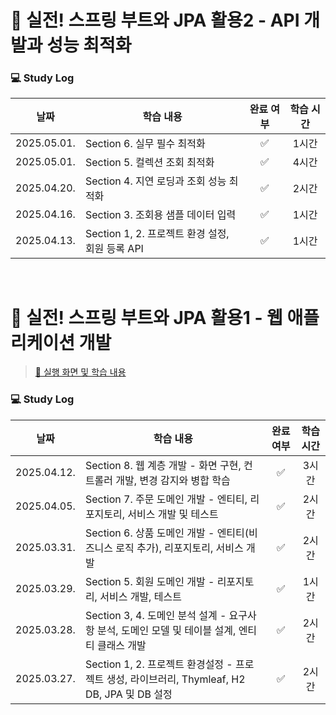 # 📖 실전! 스프링 부트와 JPA 활용2 - API 개발과 성능 최적화

### 💻 Study Log

|날짜|학습 내용|완료 여부|학습 시간|
|:----:|----|:----:|:----:|
|2025.05.01.|Section 6. 실무 필수 최적화|✅|1시간|
|2025.05.01.|Section 5. 컬렉션 조회 최적화|✅|4시간|
|2025.04.20.|Section 4. 지연 로딩과 조회 성능 최적화|✅|2시간|
|2025.04.16.|Section 3. 조회용 샘플 데이터 입력|✅|1시간|
|2025.04.13.|Section 1, 2. 프로젝트 환경 설정, 회원 등록 API|✅|1시간|

<br>

# 📖 실전! 스프링 부트와 JPA 활용1 - 웹 애플리케이션 개발

> [🔗 실행 화면 및 학습 내용](./spring-jpa-1.md)

### 💻 Study Log

|날짜|학습 내용|완료 여부|학습 시간|
|:----:|----|:----:|:----:|
|2025.04.12.|Section 8. 웹 계층 개발 - 화면 구현, 컨트롤러 개발, 변경 감지와 병합 학습|✅|3시간|
|2025.04.05.|Section 7. 주문 도메인 개발 - 엔티티, 리포지토리, 서비스 개발 및 테스트|✅|2시간|
|2025.03.31.|Section 6. 상품 도메인 개발 - 엔티티(비즈니스 로직 추가), 리포지토리, 서비스 개발|✅|2시간|
|2025.03.29.|Section 5. 회원 도메인 개발 - 리포지토리, 서비스 개발, 테스트|✅|1시간|
|2025.03.28.|Section 3, 4. 도메인 분석 설계 - 요구사항 분석, 도메인 모델 및 테이블 설계, 엔티티 클래스 개발|✅|2시간|
|2025.03.27.|Section 1, 2. 프로젝트 환경설정 - 프로젝트 생성, 라이브러리, Thymleaf, H2 DB, JPA 및 DB 설정|✅|2시간|

